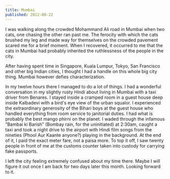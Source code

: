 ```yaml
---
title: Mumbai
published: 2012-08-12
---
```


I was walking along the crowded Mohammand Ali road in Mumbai when two cats, one chasing the other ran past me. The ferocity with which the cats brushed my leg and made way for themselves on the crowded pavement scared me for a brief moment. When I recovered, it occurred to me that the cats in Mumbai had probably inherited the ruthlessness of the people in the city.

After having spent time in Singapore, Kuala Lumpur, Tokyo, San Francisco and other big Indian cities, I thought I had a handle on this whole big city thing. Mumbai however defies characterization.

In my twelve hours there I managed to do a lot of things. I had a wonderful conversation in my slightly rusty Hindi about living in Mumbai with a taxi driver from Benares. I stayed inside a cramped room in a guest house deep inside Kalbadevi with a bird's eye view of the urban squalor. I experienced the extraordinary generosity of the Bihari boys at the guest house who handled everything from room service to janitorial duties. I had what is probably the best mango phirni on the planet. I waded through the infamous ”Bambai ki Barish” (Bombay rain, for the uninitiated) at 2:30am, caught a taxi and took a night drive to the airport with Hindi film songs from the nineties (Phool Aur Kaante anyone?) playing in the background. At the end of it, I paid the exact meter fare, not a paisa more. To top it off, I saw twenty people in front of me at the customs counter taken into custody for carrying fake passports.

I left the city feeling extremely confused about my time there. Maybe I will figure it out once I am back for two days later this month. Looking forward to it.
